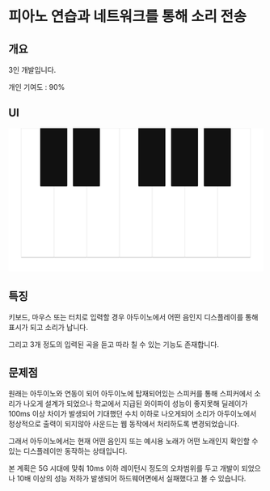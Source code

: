 # 피아노 연습과 네트워크를 통해 소리 전송

## 개요
3인 개발입니다.

개인 기여도 : 90%

## UI
![Piano](https://github.com/seungwoo505/piano-practice/blob/main/mainScreen.png)

## 특징
키보드, 마우스 또는 터치로 입력할 경우 아두이노에서 어떤 음인지 디스플레이를 통해 표시가 되고 소리가 납니다.

그리고 3개 정도의 입력된 곡을 듣고 따라 칠 수 있는 기능도 존재합니다.

## 문제점
원래는 아두이노와 연동이 되어 아두이노에 탑재되어있는 스피커를 통해 스피커에서 소리가 나오게 설계가 되었으나
학교에서 지급된 와이파이 성능이 좋지못해 딜레이가 100ms 이상 차이가 발생되어 기대했던 수치 이하로 나오게되어 소리가 아두이노에서 정상적으로 출력이 되지않아 사운드는 웹 동작에서 처리하도록 변경되었습니다.

그래서 아두이노에서는 현재 어떤 음인지 또는 예시용 노래가 어떤 노래인지 확인할 수 있는 디스플레이만 동작하는 상태입니다.

본 계획은 5G 시대에 맞춰 10ms 이하 레이턴시 정도의 오차범위를 두고 개발이 되었으나 10배 이상의 성능 저하가 발생되어 하드웨어면에서 실패했다고 볼 수 있습니다.
